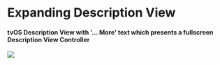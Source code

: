 # Expanding Description View
#### tvOS Description View with '... More' text which presents a fullscreen Description View Controller

![](Artwork/example.gif)
